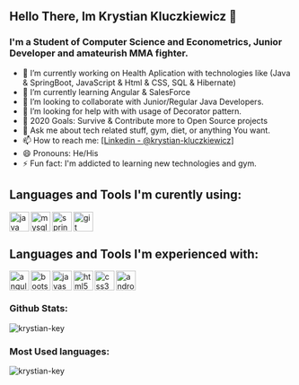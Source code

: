 ## Hello There, Im Krystian Kluczkiewicz 👋

### I'm a Student of Computer Science and Econometrics, Junior Developer and amateurish MMA fighter.

- 🔭 I’m currently working on Health Aplication with technologies like (Java & SpringBoot, JavaScript & Html & CSS, SQL & Hibernate)
- 🌱 I’m currently learning Angular & SalesForce
- 👯 I’m looking to collaborate with Junior/Regular Java Developers.
- 🤔 I’m looking for help with with usage of Decorator pattern.
- 🥅 2020 Goals: Survive & Contribute more to Open Source projects
- 💬 Ask me about tech related stuff, gym, diet,  or anything You want.
- 📫 How to reach me: [\[Linkedin - @krystian-kluczkiewicz\]](https://www.linkedin.com/in/krystian-kluczkiewicz-3393a11a0/)
- 😄 Pronouns: He/His
- ⚡ Fun fact: I'm addicted to learning new technologies and gym. 


## Languages and Tools I'm curently using: 

<img align="left" src="https://devicons.github.io/devicon/devicon.git/icons/java/java-original-wordmark.svg" alt="java" width="35"/><img align="left" src="https://devicons.github.io/devicon/devicon.git/icons/mysql/mysql-original-wordmark.svg" alt="mysql" width="35"/> <img align="left" src="https://www.vectorlogo.zone/logos/springio/springio-icon.svg" alt="spring" width="35"/>
<img align="left" src="https://www.vectorlogo.zone/logos/git-scm/git-scm-icon.svg" alt="git" width="35"/>

</br>
</br>

## Languages and Tools I'm experienced with: 

<img align="left" src="https://devicons.github.io/devicon/devicon.git/icons/angularjs/angularjs-original.svg" alt="angularjs" width="35"/> 
<img align="left" src="https://devicons.github.io/devicon/devicon.git/icons/bootstrap/bootstrap-plain.svg" alt="bootstrap" width="35"/>
<img align="left" src="https://devicons.github.io/devicon/devicon.git/icons/javascript/javascript-original.svg" alt="javascript" width="35"/>
<img align="left" src="https://devicons.github.io/devicon/devicon.git/icons/html5/html5-original-wordmark.svg" alt="html5" width="35"/>
  <img align="left" src="https://devicons.github.io/devicon/devicon.git/icons/css3/css3-original-wordmark.svg" alt="css3" width="35"/> 
<img align="left" src="https://devicons.github.io/devicon/devicon.git/icons/android/android-original-wordmark.svg" alt="android" width="35"/>

</br>
</br>

### Github Stats: 

<img src="https://github-readme-stats.vercel.app/api?username=Krystian-key&&show_icons=true&title_color=ffffff&icon_color=bb2acf&text_color=daf7dc&bg_color=151515" alt="krystian-key"/>


### Most Used languages: 

<img align="left" src="https://github-readme-stats.vercel.app/api/top-langs/?username=krystian-key&layout=compact&hide=html" alt="krystian-key" />
